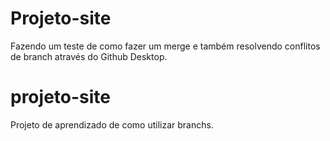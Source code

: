 # Projeto-site
Fazendo um teste de como fazer um merge e também resolvendo conflitos de branch através do Github Desktop.
# projeto-site
 Projeto de aprendizado de como utilizar branchs.
